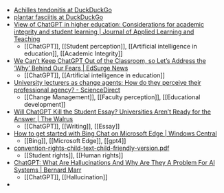 - [Achilles tendonitis at DuckDuckGo](https://duckduckgo.com/?q=Achilles+tendonitis+&t=fpas&ia=web)
- [plantar fasciitis at DuckDuckGo](https://duckduckgo.com/?q=plantar+fasciitis+&t=fpas&ia=web)
- [View of ChatGPT in higher education: Considerations for academic integrity and student learning | Journal of Applied Learning and Teaching](https://journals.sfu.ca/jalt/index.php/jalt/article/view/731/559)
	- [[ChatGPT]], [[Student perception]], [[Artificial intelligence in education]], [[Academic Integrity]]
- [We Can’t Keep ChatGPT Out of the Classroom, so Let’s Address the ‘Why’ Behind Our Fears | EdSurge News](https://www.edsurge.com/news/2023-03-22-we-can-t-keep-chatgpt-out-of-the-classroom-so-let-s-address-the-why-behind-our-fears)
	- [[ChatGPT]], [[Artificial intelligence in education]]
- [University lecturers as change agents: How do they perceive their professional agency? - ScienceDirect](https://www.sciencedirect.com/science/article/pii/S0742051X23000859?dgcid=rss_sd_all)
	- [[Change Management]], [[Faculty perception]], [[Educational development]]
- [Will ChatGPT Kill the Student Essay? Universities Aren’t Ready for the Answer | The Walrus](https://thewalrus.ca/chatgpt-writing/)
	- [[ChatGPT]], [[Writing]], [[Essay]]
- [How to get started with Bing Chat on Microsoft Edge | Windows Central](https://www.windowscentral.com/software-apps/bing/how-to-get-started-with-bing-chat-on-microsoft-edge)
	- [[Bing]], [[Microsoft Edge]], [[gpt4]]
- [convention-rights-child-text-child-friendly-version.pdf](https://www.unicef.org/media/60981/file/convention-rights-child-text-child-friendly-version.pdf)
	- [[Student rights]], [[Human rights]]
- [ChatGPT: What Are Hallucinations And Why Are They A Problem For AI Systems | Bernard Marr](https://bernardmarr.com/chatgpt-what-are-hallucinations-and-why-are-they-a-problem-for-ai-systems/)
	- [[ChatGPT]], [[Hallucination]]
-